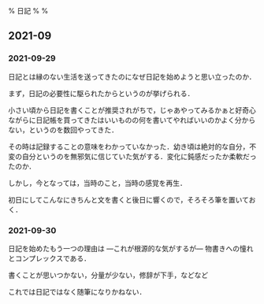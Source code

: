 % 日記
%
%

## 2021-09

### 2021-09-29

日記とは縁のない生活を送ってきたのになぜ日記を始めようと思い立ったのか．

まず，日記の必要性に駆られたからというのが挙げられる．

小さい頃から日記を書くことが推奨されがちで，じゃあやってみるかぁと好奇心ながらに日記帳を買ってきたはいいものの何を書いてやればいいのかよく分からない，というのを数回やってきた．

その時は記録することの意味をわかっていなかった．幼き頃は絶対的な自分，不変の自分というのを無邪気に信じていた気がする．変化に鈍感だったか柔軟だったのか．

しかし，今となっては，当時のこと，当時の感覚を再生．

初日にしてこんなにきちんと文を書くと後日に響くので，そろそろ筆を置いておく．

### 2021-09-30

日記を始めたもう一つの理由は ―これが根源的な気がするが― 物書きへの憧れとコンプレックスである．

書くことが思いつかない，分量が少ない，修辞が下手，などなど

これでは日記ではなく随筆になりかねない．
